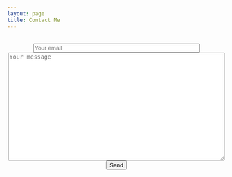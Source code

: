 ```yaml
---
layout: page
title: Contact Me
---
```


<center>
<div id="contact">
        <div id="contact-form">
            <form method="POST" action="https://formspree.io/hanglinye@gmail.com">
                <input type="hidden" name="_subject" value="Contact request from personal website" />
                <br><input size="45" type="email" name="_replyto" placeholder="Your email" required>
                <br><textarea style="width: 500px; height: 250px;" name="message" placeholder="Your message" required></textarea>
                <br><button type="submit">Send</button>
            </form>
        </div>
        <!-- End #contact-form -->
</div>
<!-- End #contact -->
</center>
